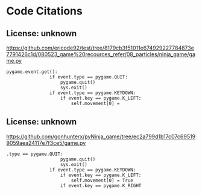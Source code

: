 # Code Citations

## License: unknown
https://github.com/ericode92/test/tree/8179cb3f51011e674929227784873e7791426c1d/080523_game%20recources_refer/08_particles/ninja_game/game.py

```
pygame.event.get():
                if event.type == pygame.QUIT:
                    pygame.quit()
                    sys.exit()
                if event.type == pygame.KEYDOWN:
                    if event.key == pygame.K_LEFT:
                        self.movement[0] =
```


## License: unknown
https://github.com/gonhunterx/pyNinja_game/tree/ec2a799d1b17c07c695199059aea24117e7f3ce5/game.py

```
.type == pygame.QUIT:
                    pygame.quit()
                    sys.exit()
                if event.type == pygame.KEYDOWN:
                    if event.key == pygame.K_LEFT:
                        self.movement[0] = True
                    if event.key == pygame.K_RIGHT
```

